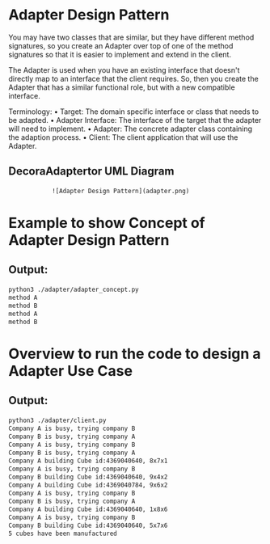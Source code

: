 # Adapter Design Pattern

You may have two classes that are similar, but they have different method signatures, so you create an Adapter over top of one of the method signatures so that it is easier to implement and extend in the client.

The Adapter is used when you have an existing interface that doesn't directly map to an interface that the client requires. So, then you create the Adapter that has a similar functional role, but with a new compatible interface.

Terminology:
• Target: The domain specific interface or class that needs to be adapted.
• Adapter Interface: The interface of the target that the adapter will need to implement. • Adapter: The concrete adapter class containing the adaption process.
• Client: The client application that will use the Adapter.

## DecoraAdaptertor UML Diagram 
                ![Adapter Design Pattern](adapter.png)
                
# Example to show Concept of Adapter Design Pattern

## Output:
```
python3 ./adapter/adapter_concept.py
method A
method B
method A
method B
```


# Overview to run the code to design a Adapter Use Case
## Output:
```
python3 ./adapter/client.py 
Company A is busy, trying company B
Company B is busy, trying company A
Company A is busy, trying company B
Company B is busy, trying company A
Company A building Cube id:4369040640, 8x7x1
Company A is busy, trying company B
Company B building Cube id:4369040640, 9x4x2
Company A building Cube id:4369040784, 9x6x2
Company A is busy, trying company B
Company B is busy, trying company A
Company A building Cube id:4369040640, 1x8x6
Company A is busy, trying company B
Company B building Cube id:4369040640, 5x7x6
5 cubes have been manufactured
```

